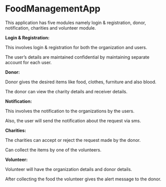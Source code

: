 ﻿# FoodManagementApp


This application has five modules namely login & registration, donor,
notification, charities and volunteer module.

**Login & Registration:**

This involves login &amp; registration for both the organization and users.

The user’s details are maintained confidential by maintaining separate account
for each user.

**Donor:**

Donor gives the desired items like food, clothes, furniture and also blood.

The donor can view the charity details and receiver details.

**Notification:**

This involves the notification to the organizations by the users.

Also, the user will send the notification about the request via sms.

**Charities:**

The charities can accept or reject the request made by the donor.

Can collect the items by one of the volunteers.

**Volunteer:**

Volunteer will have the organization details and donor details.

After collecting the food the volunteer gives the alert message to the donor.
